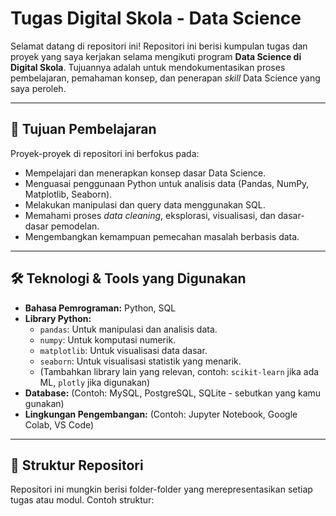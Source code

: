 # Tugas Digital Skola - Data Science

Selamat datang di repositori ini! Repositori ini berisi kumpulan tugas dan proyek yang saya kerjakan selama mengikuti program **Data Science di Digital Skola**. Tujuannya adalah untuk mendokumentasikan proses pembelajaran, pemahaman konsep, dan penerapan *skill* Data Science yang saya peroleh.

---

## 🎯 Tujuan Pembelajaran

Proyek-proyek di repositori ini berfokus pada:
* Mempelajari dan menerapkan konsep dasar Data Science.
* Menguasai penggunaan Python untuk analisis data (Pandas, NumPy, Matplotlib, Seaborn).
* Melakukan manipulasi dan query data menggunakan SQL.
* Memahami proses *data cleaning*, eksplorasi, visualisasi, dan dasar-dasar pemodelan.
* Mengembangkan kemampuan pemecahan masalah berbasis data.

---

## 🛠️ Teknologi & Tools yang Digunakan

* **Bahasa Pemrograman:** Python, SQL
* **Library Python:**
    * `pandas`: Untuk manipulasi dan analisis data.
    * `numpy`: Untuk komputasi numerik.
    * `matplotlib`: Untuk visualisasi data dasar.
    * `seaborn`: Untuk visualisasi statistik yang menarik.
    * (Tambahkan library lain yang relevan, contoh: `scikit-learn` jika ada ML, `plotly` jika digunakan)
* **Database:** (Contoh: MySQL, PostgreSQL, SQLite - sebutkan yang kamu gunakan)
* **Lingkungan Pengembangan:** (Contoh: Jupyter Notebook, Google Colab, VS Code)

---

## 📂 Struktur Repositori

Repositori ini mungkin berisi folder-folder yang merepresentasikan setiap tugas atau modul. Contoh struktur:

